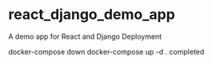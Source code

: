# react_django_demo_app
A demo app for React and Django Deployment

docker-compose down
docker-compose up -d .
completed
